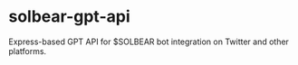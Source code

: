 # solbear-gpt-api
Express-based GPT API for $SOLBEAR bot integration on Twitter and other platforms.
